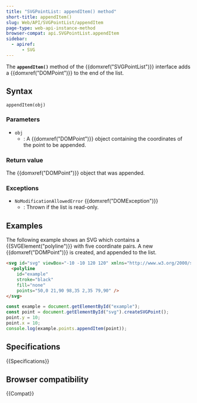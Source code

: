 ```yaml
---
title: "SVGPointList: appendItem() method"
short-title: appendItem()
slug: Web/API/SVGPointList/appendItem
page-type: web-api-instance-method
browser-compat: api.SVGPointList.appendItem
sidebar:
  - apiref:
      - SVG
---
```


The **`appendItem()`** method of the {{domxref("SVGPointList")}} interface adds a {{domxref("DOMPoint")}} to the end of the list.

## Syntax

```js-nolint
appendItem(obj)
```

### Parameters

- `obj`
  - : A {{domxref("DOMPoint")}} object containing the coordinates of the point to be appended.

### Return value

The {{domxref("DOMPoint")}} object that was appended.

### Exceptions

- `NoModificationAllowedError` {{domxref("DOMException")}}
  - : Thrown if the list is read-only.

## Examples

The following example shows an SVG which contains a {{SVGElement("polyline")}} with five coordinate pairs. A new {{domxref("DOMPoint")}} is created, and appended to the list.

```html
<svg id="svg" viewBox="-10 -10 120 120" xmlns="http://www.w3.org/2000/svg">
  <polyline
    id="example"
    stroke="black"
    fill="none"
    points="50,0 21,90 98,35 2,35 79,90" />
</svg>
```

```js
const example = document.getElementById("example");
const point = document.getElementById("svg").createSVGPoint();
point.y = 10;
point.x = 10;
console.log(example.points.appendItem(point));
```

## Specifications

{{Specifications}}

## Browser compatibility

{{Compat}}
